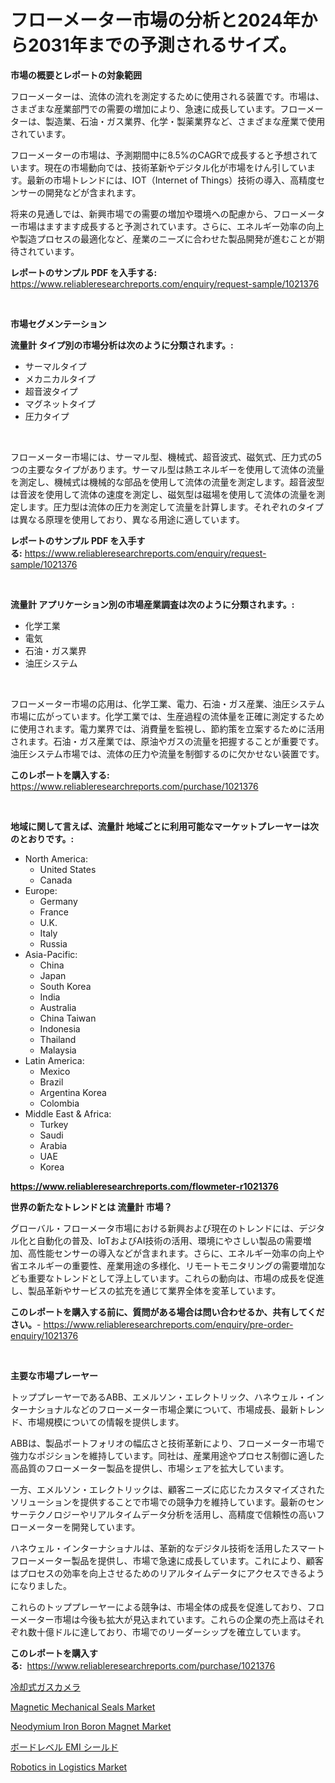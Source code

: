 <p><h1>フローメーター市場の分析と2024年から2031年までの予測されるサイズ。</h1></p><p><strong>市場の概要とレポートの対象範囲</strong></p>
<p><p>フローメーターは、流体の流れを測定するために使用される装置です。市場は、さまざまな産業部門での需要の増加により、急速に成長しています。フローメーターは、製造業、石油・ガス業界、化学・製薬業界など、さまざまな産業で使用されています。</p><p>フローメーターの市場は、予測期間中に8.5%のCAGRで成長すると予想されています。現在の市場動向では、技術革新やデジタル化が市場をけん引しています。最新の市場トレンドには、IOT（Internet of Things）技術の導入、高精度センサーの開発などが含まれます。</p><p>将来の見通しでは、新興市場での需要の増加や環境への配慮から、フローメーター市場はますます成長すると予測されています。さらに、エネルギー効率の向上や製造プロセスの最適化など、産業のニーズに合わせた製品開発が進むことが期待されています。</p></p>
<p><strong>レポートのサンプル PDF を入手する:</strong> <a href="https://www.reliableresearchreports.com/enquiry/request-sample/1021376">https://www.reliableresearchreports.com/enquiry/request-sample/1021376</a></p>
<p>&nbsp;</p>
<p><strong>市場セグメンテーション</strong></p>
<p><strong>流量計 タイプ別の市場分析は次のように分類されます。:</strong></p>
<p><ul><li>サーマルタイプ</li><li>メカニカルタイプ</li><li>超音波タイプ</li><li>マグネットタイプ</li><li>圧力タイプ</li></ul></p>
<p>&nbsp;</p>
<p><p>フローメーター市場には、サーマル型、機械式、超音波式、磁気式、圧力式の5つの主要なタイプがあります。サーマル型は熱エネルギーを使用して流体の流量を測定し、機械式は機械的な部品を使用して流体の流量を測定します。超音波型は音波を使用して流体の速度を測定し、磁気型は磁場を使用して流体の流量を測定します。圧力型は流体の圧力を測定して流量を計算します。それぞれのタイプは異なる原理を使用しており、異なる用途に適しています。</p></p>
<p><strong>レポートのサンプル PDF を入手する:</strong>&nbsp;<a href="https://www.reliableresearchreports.com/enquiry/request-sample/1021376">https://www.reliableresearchreports.com/enquiry/request-sample/1021376</a></p>
<p>&nbsp;</p>
<p><strong> 流量計 アプリケーション別の市場産業調査は次のように分類されます。:</strong></p>
<p><ul><li>化学工業</li><li>電気</li><li>石油・ガス業界</li><li>油圧システム</li></ul></p>
<p>&nbsp;</p>
<p><p>フローメーター市場の応用は、化学工業、電力、石油・ガス産業、油圧システム市場に広がっています。化学工業では、生産過程の流体量を正確に測定するために使用されます。電力業界では、消費量を監視し、節約策を立案するために活用されます。石油・ガス産業では、原油やガスの流量を把握することが重要です。油圧システム市場では、流体の圧力や流量を制御するのに欠かせない装置です。</p></p>
<p><strong>このレポートを購入する:</strong>&nbsp; <a href="https://www.reliableresearchreports.com/purchase/1021376">https://www.reliableresearchreports.com/purchase/1021376</a></p>
<p>&nbsp;</p>
<p><strong>地域に関して言えば、流量計 地域ごとに利用可能なマーケットプレーヤーは次のとおりです。:</strong></p>
<p><ul>
    <li>
        North America:
        <ul>
            <li>United States</li>
            <li>Canada</li>
        </ul>
    </li>
    <li>
        Europe:
        <ul>
            <li>Germany</li>
            <li>France</li>
            <li>U.K.</li>
            <li>Italy</li>
            <li>Russia</li>
        </ul>
    </li>
    <li>
        Asia-Pacific:
        <ul>
            <li>China</li>
            <li>Japan</li>
            <li>South Korea</li>
            <li>India</li>
            <li>Australia</li>
            <li>China Taiwan</li>
            <li>Indonesia</li>
            <li>Thailand</li>
            <li>Malaysia</li>
        </ul>
    </li>
    <li>
        Latin America:
        <ul>
            <li>Mexico</li>
            <li>Brazil</li>
            <li>Argentina Korea</li>
            <li>Colombia</li>
        </ul>
    </li>
    <li>
        Middle East & Africa:
        <ul>
            <li>Turkey</li>
            <li>Saudi</li>
            <li>Arabia</li>
            <li>UAE</li>
            <li>Korea</li>
        </ul>
    </li>
    </ul></p>
<p><strong><a href="https://www.reliableresearchreports.com/flowmeter-r1021376">https://www.reliableresearchreports.com/flowmeter-r1021376</a></strong>&nbsp;</p>
<p><strong>世界の新たなトレンドとは 流量計 市場？</strong></p>
<p><p>グローバル・フローメータ市場における新興および現在のトレンドには、デジタル化と自動化の普及、IoTおよびAI技術の活用、環境にやさしい製品の需要増加、高性能センサーの導入などが含まれます。さらに、エネルギー効率の向上や省エネルギーの重要性、産業用途の多様化、リモートモニタリングの需要増加なども重要なトレンドとして浮上しています。これらの動向は、市場の成長を促進し、製品革新やサービスの拡充を通じて業界全体を変革しています。</p></p>
<p><strong>このレポートを購入する前に、質問がある場合は問い合わせるか、共有してください。</strong>- <a href="https://www.reliableresearchreports.com/enquiry/pre-order-enquiry/1021376">https://www.reliableresearchreports.com/enquiry/pre-order-enquiry/1021376</a></p>
<p>&nbsp;</p>
<p><strong>主要な市場プレーヤー</strong></p>
<p><p>トッププレーヤーであるABB、エメルソン・エレクトリック、ハネウェル・インターナショナルなどのフローメーター市場企業について、市場成長、最新トレンド、市場規模についての情報を提供します。</p><p>ABBは、製品ポートフォリオの幅広さと技術革新により、フローメーター市場で強力なポジションを維持しています。同社は、産業用途やプロセス制御に適した高品質のフローメーター製品を提供し、市場シェアを拡大しています。</p><p>一方、エメルソン・エレクトリックは、顧客ニーズに応じたカスタマイズされたソリューションを提供することで市場での競争力を維持しています。最新のセンサーテクノロジーやリアルタイムデータ分析を活用し、高精度で信頼性の高いフローメーターを開発しています。</p><p>ハネウェル・インターナショナルは、革新的なデジタル技術を活用したスマートフローメーター製品を提供し、市場で急速に成長しています。これにより、顧客はプロセスの効率を向上させるためのリアルタイムデータにアクセスできるようになりました。</p><p>これらのトッププレーヤーによる競争は、市場全体の成長を促進しており、フローメーター市場は今後も拡大が見込まれています。これらの企業の売上高はそれぞれ数十億ドルに達しており、市場でのリーダーシップを確立しています。</p></p>
<p><strong>このレポートを購入する:</strong>&nbsp;&nbsp;<a href="https://www.reliableresearchreports.com/purchase/1021376">https://www.reliableresearchreports.com/purchase/1021376</a></p>
<p><p><a href="https://github.com/nxboeu02965442/Market-Research-Report-List-1/blob/main/444869129785.md">冷却式ガスカメラ</a></p><p><a href="https://www.linkedin.com/pulse/magnetic-mechanical-seals-market-outlook-industry-overview-forecast-blppe?trackingId=yzGdyA6XZI7vVMk0M6WoAQ%3D%3D">Magnetic Mechanical Seals Market</a></p><p><a href="https://issuu.com/reportprime-2/docs/neodymium-iron-boron-magnet-market-_470a10d11ed38a">Neodymium Iron Boron Magnet Market</a></p><p><a href="https://github.com/SantosDicki04/Market-Research-Report-List-1/blob/main/761029729783.md">ボードレベル EMI シールド</a></p><p><a href="https://github.com/luckyshygirl/Market-Research-Report-List-4/blob/main/robotics-in-logistics-market.md">Robotics in Logistics Market</a></p></p>